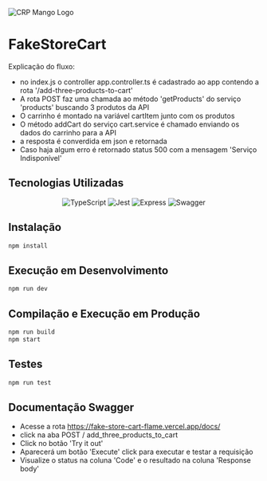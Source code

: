 ![CRP Mango Logo](https://cdn.prod.website-files.com/63fcdb80d85f318285d752b1/63fcfafd29494a75d72d1a92_Logo-CRP-Mango-Default.svg)

# FakeStoreCart

Explicação do fluxo:
- no index.js o controller app.controller.ts é cadastrado ao app contendo a rota '/add-three-products-to-cart' 
- A rota POST faz uma chamada ao método 'getProducts' do serviço 'products' buscando 3 produtos da API
- O carrinho é montado na variável cartItem junto com os produtos
- O método addCart do serviço cart.service é chamado enviando os dados do carrinho para a API
- a resposta é converdida em json e retornada
- Caso haja algum erro é retornado status 500 com a mensagem 'Serviço Indisponível' 



## Tecnologias Utilizadas

<div align="center">

  ![TypeScript](https://img.shields.io/badge/TypeScript-3178C6?style=for-the-badge&logo=typescript&logoColor=white)
  ![Jest](https://img.shields.io/badge/Jest-C21325?style=for-the-badge&logo=jest&logoColor=white)
  ![Express](https://img.shields.io/badge/Express-000000?style=for-the-badge&logo=express&logoColor=white)
  ![Swagger](https://img.shields.io/badge/Swagger-85EA2D?style=for-the-badge&logo=swagger&logoColor=black)

</div>

## Instalação

```bash
npm install
```  

## Execução em Desenvolvimento

```bash
npm run dev
```  

## Compilação e Execução em Produção

```bash
npm run build
npm start
```  

## Testes

```bash
npm run test
``` 
## Documentação Swagger 


- Acesse a rota https://fake-store-cart-flame.vercel.app/docs/
- click na aba POST / add_three_products_to_cart
- Click no botão 'Try it out'
- Aparecerá um botão 'Execute' click para executar e testar a requisição
- Visualize o status na coluna 'Code' e o resultado na coluna 	'Response body'


